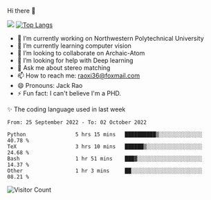 Hi there 👋

![](https://github-readme-stats.vercel.app/api?username=Raohaocheng)
[![Top Langs](https://github-readme-stats.vercel.app/api/top-langs/?username=Raohaocheng&layout=compact)](https://github.com/anuraghazra/github-readme-stats)

- 🔭 I’m currently working on Northwestern Polytechnical University
- 🌱 I’m currently learning computer vision
- 👯 I’m looking to collaborate on Archaic-Atom
- 🤔 I’m looking for help with Deep learning
- 💬 Ask me about stereo matching
- 📫 How to reach me: raoxi36@foxmail.com
- 😄 Pronouns: Jack Rao
- ⚡ Fun fact: I can't believe I'm a PHD.

✨ The coding language used in last week
<!--START_SECTION:waka-->

```text
From: 25 September 2022 - To: 02 October 2022

Python                5 hrs 15 mins   ██████████▒░░░░░░░░░░░░░░   40.78 %
TeX                   3 hrs 10 mins   ██████▒░░░░░░░░░░░░░░░░░░   24.68 %
Bash                  1 hr 51 mins    ███▓░░░░░░░░░░░░░░░░░░░░░   14.37 %
Other                 1 hr 3 mins     ██░░░░░░░░░░░░░░░░░░░░░░░   08.21 %
```

<!--END_SECTION:waka-->

![Visitor Count](https://profile-counter.glitch.me/Raohaocheng/count.svg)
